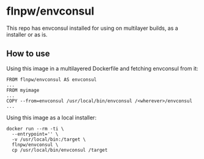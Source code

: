 # flnpw/envconsul

This repo has envconsul installed for using on multilayer builds, as a installer or
as is.

## How to use

Using this image in a multilayered Dockerfile and fetching envconsul from it:
```
FROM flnpw/envconsul AS envconsul
...
FROM myimage
...
COPY --from=envconsul /usr/local/bin/envconsul /<wherever>/envconsul
...
```

Using this image as a local installer:
```
docker run --rm -ti \
  --entrypoint='' \
  -v /usr/local/bin:/target \
  flnpw/envconsul \
  cp /usr/local/bin/envconsul /target
```

